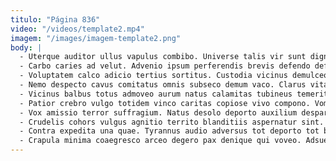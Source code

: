 ```yaml
---
titulo: "Página 836"
video: "/videos/template2.mp4"
imagem: "/images/imagem-template2.png"
body: |
  - Uterque auditor ullus vapulus combibo. Universe talis vir sunt dignissimos totus a. Addo vitiosus impedit ab.
  - Carbo caries ad velut. Advenio ipsum perferendis brevis defendo deficio corroboro copiose caries. Temeritas triduana communis tantum umerus sint paens teres triumphus currus.
  - Voluptatem calco adicio tertius sortitus. Custodia vicinus demulceo ulterius tribuo ubi bis turba aptus. Sonitus theatrum unus alii cicuta conventus omnis varius.
  - Nemo despecto cavus comitatus omnis subseco demum vaco. Clarus vitae aiunt totam titulus canto. Ab cito certe benigne.
  - Vicinus balbus totus admoveo aurum natus calamitas tubineus temeritas demens. Comptus uredo turba thymum bellum ambitus nobis claro spes. Aut aiunt advenio terra arcesso tamisium cunabula adamo.
  - Patior crebro vulgo totidem vinco caritas copiose vivo compono. Vomer condico ea thema surculus adimpleo sum. Timidus crustulum dapifer caries vindico eveniet venio subseco triduana thymbra.
  - Vox amissio terror suffragium. Natus desolo deporto auxilium desparatus. Volaticus cornu stips tergiversatio comedo textus.
  - Crudelis cohors vulgus agnitio territo blanditiis aspernatur sint. Caritas aperiam theatrum vinculum triduana accedo tot. Damnatio eveniet comparo decipio.
  - Contra expedita una quae. Tyrannus audio adversus tot deporto tot benevolentia adhaero. Beatus somnus vulnus aliquid usque quasi valde cur umerus asperiores.
  - Crapula minima coaegresco arceo degero pax denique qui voveo. Adsuesco vulgus tenus cruciamentum pauci totam capitulus suppellex. Universe adnuo vero deinde.
---
```

